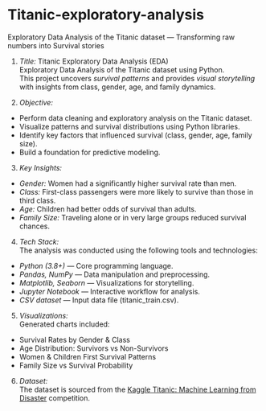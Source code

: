 # Titanic-exploratory-analysis
Exploratory Data Analysis of the Titanic dataset — Transforming raw numbers into Survival stories
1. *Title:* Titanic Exploratory Data Analysis (EDA) <br>
Exploratory Data Analysis of the Titanic dataset using Python.  
This project uncovers *survival patterns* and provides *visual storytelling* with insights from class, gender, age, and family dynamics.

3. *Objective:* <br>
- Perform data cleaning and exploratory analysis on the Titanic dataset. <br>
- Visualize patterns and survival distributions using Python libraries. <br>
- Identify key factors that influenced survival (class, gender, age, family size). <br>
- Build a foundation for predictive modeling.
  
3. *Key Insights:* <br>
- *Gender:* Women had a significantly higher survival rate than men. <br>
- *Class:* First-class passengers were more likely to survive than those in third class. <br>
- *Age:* Children had better odds of survival than adults. <br>
- *Family Size:* Traveling alone or in very large groups reduced survival chances. <br>

4. *Tech Stack:* <br>
The analysis was conducted using the following tools and technologies: <br>
- *Python (3.8+)* — Core programming language. <br>
- *Pandas, NumPy* — Data manipulation and preprocessing. <br>
- *Matplotlib, Seaborn* — Visualizations for storytelling. <br>
- *Jupyter Notebook* — Interactive workflow for analysis. <br>
- *CSV dataset* — Input data file (titanic_train.csv). <br>

5. *Visualizations:* <br>
Generated charts included: <br>
- Survival Rates by Gender & Class <br>
- Age Distribution: Survivors vs Non-Survivors <br>
- Women & Children First Survival Patterns <br>
- Family Size vs Survival Probability <br>

6. *Dataset:* <br>
The dataset is sourced from the [Kaggle Titanic: Machine Learning from Disaster](https://www.kaggle.com/c/titanic) competition. 
   
